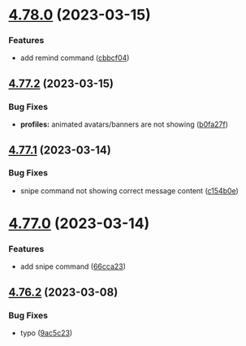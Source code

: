 # [4.78.0](https://github.com/onesoft-sudo/sudobot/compare/v4.77.2...v4.78.0) (2023-03-15)


### Features

* add remind command ([cbbcf04](https://github.com/onesoft-sudo/sudobot/commit/cbbcf04c81a1bebd9e63332cee4f4d5cadf93846))



## [4.77.2](https://github.com/onesoft-sudo/sudobot/compare/v4.77.1...v4.77.2) (2023-03-15)


### Bug Fixes

* **profiles:** animated avatars/banners are not showing ([b0fa27f](https://github.com/onesoft-sudo/sudobot/commit/b0fa27fe7d1def0559f6a4d3dedde25f2af530b2))



## [4.77.1](https://github.com/onesoft-sudo/sudobot/compare/v4.77.0...v4.77.1) (2023-03-14)


### Bug Fixes

* snipe command not showing correct message content ([c154b0e](https://github.com/onesoft-sudo/sudobot/commit/c154b0e9e56b2c859147123bdc8e511099d43a66))



# [4.77.0](https://github.com/onesoft-sudo/sudobot/compare/v4.76.2...v4.77.0) (2023-03-14)


### Features

* add snipe command ([66cca23](https://github.com/onesoft-sudo/sudobot/commit/66cca23497386784b7e6cd6bcbe6c85a65ee2ac6))



## [4.76.2](https://github.com/onesoft-sudo/sudobot/compare/v4.76.1...v4.76.2) (2023-03-08)


### Bug Fixes

* typo ([9ac5c23](https://github.com/onesoft-sudo/sudobot/commit/9ac5c23d420ecfcbc94b8cf86be43bd4ed693759))




